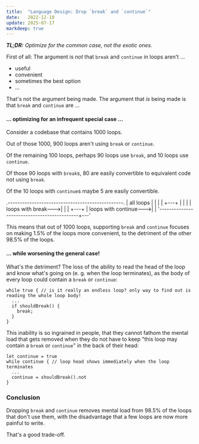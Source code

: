 ```yaml
---
title:  "Language Design: Drop `break` and `continue`"
date:   2022-12-10
update: 2025-07-17
markdeep: true
---
```


_**TL;DR:** Optimize for the common case, not the exotic ones._

First of all: The argument is *not* that `break` and `continue` in loops aren't ...

- useful
- convenient
- sometimes the best option
- ...

That's not the argument being made. The argument that *is* being made is that `break` and `continue` are ...

#### ... optimizing for an infrequent special case ...

Consider a codebase that contains 1000 loops.

Out of those 1000, 900 loops aren't using `break` or `continue`.

Of the remaining 100 loops, perhaps 90 loops use `break`, and 10 loops use `continue`.

Of those 90 loops with `break`s, 80 are easily convertible to equivalent code not using `break`.

Of the 10 loops with `continue`s maybe 5 are easily convertible.

<div class="diagram">
.------------------------------------------------.
| all loops                                      |
|                                                |
|                                            +---+
|                                            |   |
|                        loops with break--->|   |
|                                            +---+
|                     loops with continue--->|   |
'--------------------------------------------+---'
</div>

This means that out of 1000 loops, supporting `break` and `continue` focuses on making 1.5% of the loops more convenient,
to the detriment of the other 98.5% of the loops.

#### ... while worsening the general case!

What's the detriment? The loss of the ability to read the head of the loop and know what's going on
(e. g. when the loop terminates), as the body of every loop could contain a `break` or `continue`:

```
while true { // is it really an endless loop? only way to find out is reading the whole loop body!
  ...
  if shouldBreak() {
    break;
  }
}
```

This inability is so ingrained in people, that they cannot fathom the mental load that gets removed
when they do not have to keep "this loop may contain a `break` or `continue`" in the back of their head:

```
let continue = true
while continue { // loop head shows immediately when the loop terminates
  ...
  continue = shouldBreak().not
}
```

### Conclusion

Dropping `break` and `continue` removes mental load from 98.5% of the loops that don't use them,
with the disadvantage that a few loops are now more painful to write.

That's a good trade-off.
